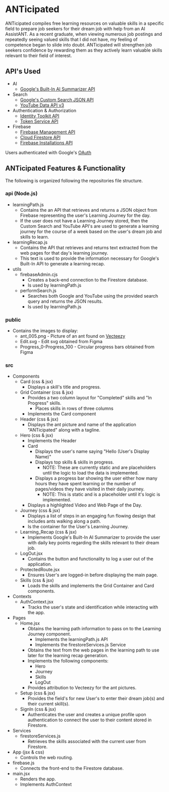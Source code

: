 # ANTicipated

ANTicipated compiles free learning resources on valuable skills in a specific field to prepare job seekers for their dream job with help from an AI AssistANT. As a recent graduate, when viewing numerous job postings and repeatedly seeing valued skills that I did not have, my feeling of competence began to slide into doubt. ANTicipated will strengthen job seekers confidence by rewarding them as they actively learn valuable skills relevant to their field of interest.

## API's Used
* AI
    * [Google's Built-In AI Summarizer API](https://developer.chrome.com/docs/ai/summarizer-api)
* Search
    * [Google's Custom Search JSON API](https://developers.google.com/custom-search/v1/overview)
    * [YouTube Data API v3](https://developers.google.com/youtube/v3)
* Authentication & Authorization
    * [Identity Toolkit API](https://cloud.google.com/security/products/identity-platform?hl=en_US)
    * [Token Service API](https://cloud.google.com/identity-platform/docs/use-rest-api#section-refresh-token)
* Firebase
    * [Firebase Management API](https://firebase.google.com/)
    * [Cloud Firestore API](https://cloud.google.com/products/firestore?hl=en_US)
    * [Firebase Installations API](https://firebase.google.com/)

Users authenticated with Google's [OAuth](https://developers.google.com/identity/protocols/oauth2)

## ANTicipated Features & Functionality
The following is organized following the repositories file structure.
### api (Node.js)
* learningPath.js
    * Contains the an API that retrieves and returns a JSON object from Firebase representing the user's Learning Journey for the day.
    * If the user does not have a Learning Journey stored, then the Custom Search and YouTube API's are used to generate a learning journey for the course of a week based on the user's dream job and skills to learn.
* learningRecap.js
    * Contains the API that retrieves and returns text extracted from the web pages for that day's learning journey.
    * This text is used to provide the information necessary for Google's Built-In API to generate a learning recap.
* utils
    * firebaseAdmin.cjs
        * Creates a back-end connection to the Firestore database.
        * Is used by learningPath.js
    * performSearch.js
        * Searches both Google and YouTube using the provided search query and returns the JSON results.
        * Is used by learningPath.js
### public
* Contains the images to display:
    * ant_005.png - Picture of an ant found on [Vecteezy](https://www.vecteezy.com/vector-art/546797-cartoon-ant-insect-bug)
    * Edit.svg - Edit svg obtained from Figma
    * Progress_0-Progress_100 - Circular progress bars obtained from Figma
### src
* Components
    * Card (css & jsx)
        * Displays a skill's title and progress.
    * Grid Container (css & jsx)
        * Provides a two column layout for "Completed" skills and "In Progress" skills.
            * Places skills in rows of three columns
        * Implements the Card component
    * Header (css & jsx)
        * Displays the ant picture and name of the application "ANTicipated" along with a tagline.
    * Hero (css & jsx)
        * Implements the Header
        * Card
            * Displays the user's name saying "Hello (User's Display Name)"
            * Displays top skills & skills in progress. 
                * NOTE: These are currently static and are placeholders until the logic to load the data is implemented.
            * Displays a progress bar showing the user either how many hours they have spent learning or the number of pages/videos they have visited in their daily journey.
                * NOTE: This is static and is a placeholder until it's logic is implemented.
        * Displays a highlighted Video and Web Page of the Day.
    * Journey (css & jsx)
        * Displays a list of steps in an engaging fun flowing design that includes ants walking along a path.
        * Is the container for the User's Learning Journey.
    * Learning_Recap (css & jsx)
        * Implements Google's Built-In AI Summarizer to provide the user with daily key points regarding the skills relevant to their dream job.
    * LogOut.jsx
        * Contains the button and functionality to log a user out of the application.
    * ProtectedRoute.jsx
        * Ensures User's are logged-in before displaying the main page.
    * Skills (css & jsx)
        * Loads the skills and implements the Grid Container and Card components.
* Contexts
    * AuthContext.jsx
        * Tracks the user's state and identification while interacting with the app.
* Pages
    * Home.jsx
        * Obtains the learning path information to pass on to the Learning Journey component.
            * Implements the learningPath.js API
            * Implements the firestoreServices.js Service
        * Obtains the text from the web pages in the learning path to use later for the learning recap generation.
        * Implements the following components:
            * Hero
            * Journey
            * Skills
            * LogOut
        * Provides attribution to Vecteezy for the ant pictures.
    * Setup (css & jsx)
        * Provides the field's for new User's to enter their dream job(s) and their current skill(s).
    * SignIn (css & jsx)
        * Authenticates the user and creates a unique profile upon authentication to connect the user to their content stored in Firestore.
* Services
    * firestoreServices.js
        * Retrieves the skills associated with the current user from Firestore.
* App (jsx & css)
    * Controls the web routing.
* firebase.js
    * Connects the front-end to the Firestore database.
* main.jsx
    * Renders the app.
    * Implements AuthContext
